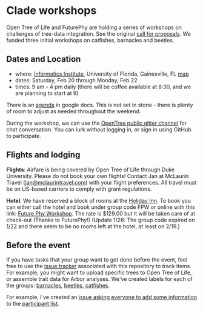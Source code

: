 # Clade workshops

Open Tree of Life and FuturePhy are holding a series of workshops on challenges of tree-data integration. See the original [call for proposals](https://futurephy.org/content/article/2-uncategorised/34-rfp-clade). We funded three initial workshops on catfishes, barnacles and beetles. 

## Dates and Location

* where: [Informatics Institute](https://informatics.institute.ufl.edu/), University of Florida, Gainesville, FL [map](http://campusmap.ufl.edu/#/index/0042)
* dates: Saturday, Feb 20 through Monday, Feb 22
* times: 9 am - 4 pm daily (there will be coffee available at 8:30, and we are planning to start at 9)

There is an [agenda](https://docs.google.com/document/d/1R_Dsw1dvOZxI7meBnj29JsUtk-WujybR3SA8wP5lFEg/edit) in google docs. This is not set in stone - there is plenty of room to adjust as needed throughout the weekend. 

During the workshop, we can use the [OpenTree public gitter channel](https://gitter.im/OpenTreeOfLife/public) for chat conversation. You can lurk without logging in, or sign in using GitHub to participate. 

## Flights and lodging

**Flights**: Airfare is being covered by Open Tree of Life through Duke University. Please do not book your own flights! Contact Jan at McLaurin Travel (jan@mclaurintravel.com) with your flight preferences. All travel must be on US-based carriers to comply with grant regulations. 

**Hotel**: We have reserved a block of rooms at the [Holiday Inn](http://www.holidayinn.com/hotels/us/en/gainesville/gnvuc/hoteldetail). To book you can either call the hotel and book under group code FPW or online with this link: [Future Phy Workshop](http://www.holidayinn.com/redirect?path=hd&brandCode=hi&localeCode=en&regionCode=1&hotelCode=GNVUC&_PMID=99801505&GPC=FPW). The rate is $129.00 but it will be taken care of at check-out (Thanks to FuturePhy!) (Update 1/26: The group code expired on 1/22 and there seem to be no rooms left at the hotel, at least on 2/19.)

## Before the event

If you have tasks that your group want to get done before the event, feel free to use the [issue tracker](https://github.com/OpenTreeOfLife/clade-workshops/issues) associated with this repository to track items. For example, you might want to upload specific trees to Open Tree of Life, or assemble trait data for Arbor analyses. We've created labels for each of the groups: [barnacles](https://github.com/OpenTreeOfLife/clade-workshops/labels/barnacles), [beetles](https://github.com/OpenTreeOfLife/clade-workshops/labels/beetles), [catfishes](https://github.com/OpenTreeOfLife/clade-workshops/labels/catfishes). 

For example, I've created an [issue asking everyone to add some information](https://github.com/OpenTreeOfLife/clade-workshops/issues/1) to the [participant list](https://github.com/OpenTreeOfLife/clade-workshops/wiki/Participant-list). 


